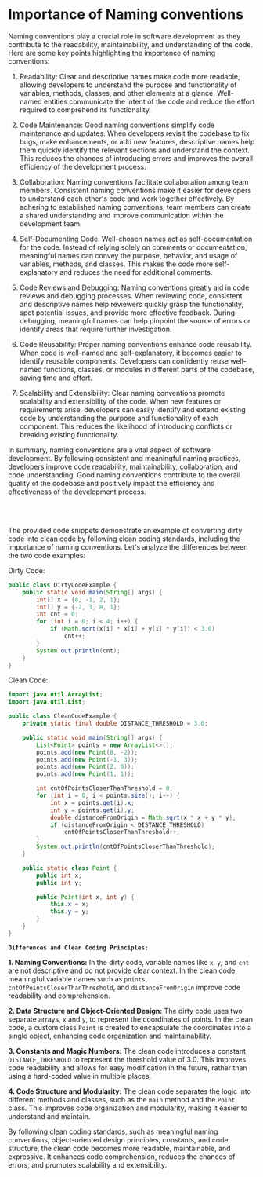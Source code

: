 # Importance of Naming conventions

Naming conventions play a crucial role in software development as they contribute to the readability, maintainability, and understanding of the code. Here are some key points highlighting the importance of naming conventions:

1. Readability: Clear and descriptive names make code more readable, allowing developers to understand the purpose and functionality of variables, methods, classes, and other elements at a glance. Well-named entities communicate the intent of the code and reduce the effort required to comprehend its functionality.

2. Code Maintenance: Good naming conventions simplify code maintenance and updates. When developers revisit the codebase to fix bugs, make enhancements, or add new features, descriptive names help them quickly identify the relevant sections and understand the context. This reduces the chances of introducing errors and improves the overall efficiency of the development process.

3. Collaboration: Naming conventions facilitate collaboration among team members. Consistent naming conventions make it easier for developers to understand each other's code and work together effectively. By adhering to established naming conventions, team members can create a shared understanding and improve communication within the development team.

4. Self-Documenting Code: Well-chosen names act as self-documentation for the code. Instead of relying solely on comments or documentation, meaningful names can convey the purpose, behavior, and usage of variables, methods, and classes. This makes the code more self-explanatory and reduces the need for additional comments.

5. Code Reviews and Debugging: Naming conventions greatly aid in code reviews and debugging processes. When reviewing code, consistent and descriptive names help reviewers quickly grasp the functionality, spot potential issues, and provide more effective feedback. During debugging, meaningful names can help pinpoint the source of errors or identify areas that require further investigation.

6. Code Reusability: Proper naming conventions enhance code reusability. When code is well-named and self-explanatory, it becomes easier to identify reusable components. Developers can confidently reuse well-named functions, classes, or modules in different parts of the codebase, saving time and effort.

7. Scalability and Extensibility: Clear naming conventions promote scalability and extensibility of the code. When new features or requirements arise, developers can easily identify and extend existing code by understanding the purpose and functionality of each component. This reduces the likelihood of introducing conflicts or breaking existing functionality.

In summary, naming conventions are a vital aspect of software development. By following consistent and meaningful naming practices, developers improve code readability, maintainability, collaboration, and code understanding. Good naming conventions contribute to the overall quality of the codebase and positively impact the efficiency and effectiveness of the development process.

<br/>
<br/>

The provided code snippets demonstrate an example of converting dirty code into clean code by following clean coding standards, including the importance of naming conventions. Let's analyze the differences between the two code examples:

Dirty Code:

```java
public class DirtyCodeExample {
    public static void main(String[] args) {
        int[] x = {8, -1, 2, 1};
        int[] y = {-2, 3, 8, 1};
        int cnt = 0;
        for (int i = 0; i < 4; i++) {
            if (Math.sqrt(x[i] * x[i] + y[i] * y[i]) < 3.0)
                cnt++;
        }
        System.out.println(cnt);
    }
}
```

Clean Code:

```java
import java.util.ArrayList;
import java.util.List;

public class CleanCodeExample {
    private static final double DISTANCE_THRESHOLD = 3.0;

    public static void main(String[] args) {
        List<Point> points = new ArrayList<>();
        points.add(new Point(8, -2));
        points.add(new Point(-1, 3));
        points.add(new Point(2, 8));
        points.add(new Point(1, 1));

        int cntOfPointsCloserThanThreshold = 0;
        for (int i = 0; i < points.size(); i++) {
            int x = points.get(i).x;
            int y = points.get(i).y;
            double distanceFromOrigin = Math.sqrt(x * x + y * y);
            if (distanceFromOrigin < DISTANCE_THRESHOLD)
                cntOfPointsCloserThanThreshold++;
        }
        System.out.println(cntOfPointsCloserThanThreshold);
    }

    public static class Point {
        public int x;
        public int y;

        public Point(int x, int y) {
            this.x = x;
            this.y = y;
        }
    }
}
```

**`Differences and Clean Coding Principles:`**

**1. Naming Conventions:** In the dirty code, variable names like `x`, `y`, and `cnt` are not descriptive and do not provide clear context. In the clean code, meaningful variable names such as `points`, `cntOfPointsCloserThanThreshold`, and `distanceFromOrigin` improve code readability and comprehension.

**2. Data Structure and Object-Oriented Design:** The dirty code uses two separate arrays, `x` and `y`, to represent the coordinates of points. In the clean code, a custom class `Point` is created to encapsulate the coordinates into a single object, enhancing code organization and maintainability.

**3. Constants and Magic Numbers:** The clean code introduces a constant `DISTANCE_THRESHOLD` to represent the threshold value of 3.0. This improves code readability and allows for easy modification in the future, rather than using a hard-coded value in multiple places.

**4. Code Structure and Modularity:** The clean code separates the logic into different methods and classes, such as the `main` method and the `Point` class. This improves code organization and modularity, making it easier to understand and maintain.

By following clean coding standards, such as meaningful naming conventions, object-oriented design principles, constants, and code structure, the clean code becomes more readable, maintainable, and expressive. It enhances code comprehension, reduces the chances of errors, and promotes scalability and extensibility.